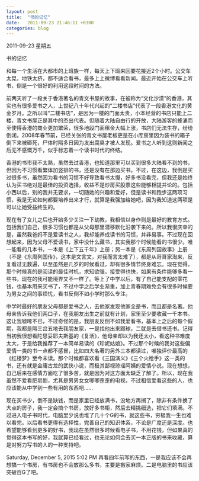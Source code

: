```yaml
---
layout: post
title:  "书的记忆"
date:   2011-09-23 21:46:11 +0300
categories: blog
---
```

2011-09-23 星期五

书的记忆

和每一个生活在大都市的上班族一样，每天上下班来回要花接近2个小时。公交车太晃，地铁太挤，都不适合看书，最多上上微博看看新闻。最近开始在公交车上听书，倒是一个很好的利用这段时间的方法。

前两天听了一段关于香港著名的青文书屋的故事，在被称为“文化沙漠”的香港，其实也有很多爱书之人，上世纪八十年代兴起的“二楼书店”代表了一段香港文化的黄金岁月。之所以叫“二楼书店”，是因为一楼的门面太贵，小本经营的书店只能上二楼，青文书屋正是其中的杰出代表。但随着大陆自由行的开放，大陆游客的蜂涌而至使得香港的商业更加繁荣，很多地段门面租金大幅上涨，书店们无法生存，纷纷倒闭。2008年春节前，已经关张的青文书屋老板更是在小库房里因为装书的箱子倒下来被砸死，尸体时隔多日因为发出腐臭才被人发现。爱书之人听到这则新闻之后无不感慨万千，似乎标志着一个读书时代的终结。

香港的书市我不太熟，虽然去过香港，也知道那里可以买到很多大陆看不到的书，但因为不习惯看繁体加竖排的书，还是没有在那边买书。不过，在这边，我倒是买过很多书，虽然因为看书的习惯不好导致看书太慢，好多书没看完，但我还是始终认为买书绝对是最佳的投资选择，收益不是炒房买股票这些能够相提并论的。包括小西以后，别的我并无要求，一切随她的兴趣和爱好，但是读书和跑步这两项习惯，我是无论如何都要培养出来才行，就算是我强加给她吧，因为我知道这两项是可以让她受益终生的。

现在有了女儿之后也开始多少关注一下幼教，我相信以身作则是最好的教育方式。包括我们自己，很多习惯也都是从父母那里潜移默化沿袭下来的。所以我很庆幸的是，虽然我爸妈不是爱读书之人，我却能养成读书的习惯，并非易事。不过现在回想起来，因为父母不爱读书，家中没什么藏书，其实我那个时候能看的书很少。唯一能看的几本书，一本是《上下五千年》上册；另一本是《东周列国故事》上册（不是《东周列国传》，这本是文言文，对我而言太难了），都是从哥哥家淘来，反复看过无数遍，以至虽然是几岁的时候看过，却有很多情节终身难忘。现在觉得，那个时候真的是阅读的最佳时机，求知欲强，接受得也快，如果有条件能够多看一些书，现在的我可能境界又不一样了。等上了中学以后，有了自己能支配的零花钱，也基本用来买书了，不过中学之后学业渐重，加上青春期难免会有很多时候要为男女之间的事烦忧，看书反倒不如小学时那么专注。

中学时最好的朋友父母都是爱书之人，去他家发现他家全是书，而且都是名著。他母亲告诉我他们两口子，在我朋友出生之前就有计划，家里至少要收藏一千本书。这让我嘘唏不已，不过奇怪的是，我朋友反倒不如我爱看书，基本上之后的每个假期，我都是隔三岔五地去我朋友家，一是找他出来踢球，二就是去借书还书。记得当初我很想看陀思妥耶夫斯基的《复活》，他母亲却以为我还太小，看这种书难度太大，于是给我推荐了一本简单易读的《珍妮姑娘》。不过那个时候的我对这些偏爱情一类的书一点都不感冒，比如四大名著的另外三本都读过，唯独评价最高的《红楼梦》至今未读。那个时候都喜欢看《三国演义》《三个火枪手》这一类的书，还有就是金庸古龙的武侠小说，而极其鄙视琼瑶阿姨的爱情小说。现在想想，自己后来在感情方面吃了很多苦，就是因为对这方面太缺乏了解了。所以，现在我虽然不爱看肥皂剧，尤其是男男女女唧唧歪歪的电视，不过相信爱看这些的人，也应该能从中学到一些有用的东西吧……

现在买书少，倒不是缺钱，而是家里已经放满书，没地方再搁了，除非有条件换了大点的房子，我一定会搞个书房，放好多书柜，然后去精挑细选，把它们填满。不过进入电子书时代，电脑里少说也堆了几十个G的书，就这些书，穷极我一生也难以看完。以后看书更得有选择性，完善自己的知识体系，不论是广度还是深度。也希望能够看到更多的好书，我现在虽然很多时候看电子书，不用花钱，但如果真的觉得这本书写的好，我就算已经看过，也无论如何会去买一本正版的书来收藏，算是对努力写书的人的一种支持吧。

Saturday, December 5, 2015 5:02 PM
再看四年前写的东西，一是我应该不会再想搞一个书房，有书房也不会放那么多书，主要是搬家麻烦。二是电脑里的书应该突破百G了吧。
